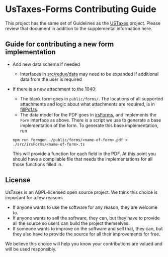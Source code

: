 # UsTaxes-Forms Contributing Guide

This project has the same set of Guidelines as the [USTaxes](//github.com/ustaxes/ustaxes) project. Please review that document in addition to the supplemental information here.

## Guide for contributing a new form implementation

- Add new data schema if needed
  - Interfaces in [src/redux/data](../src/data/index.ts) may need to be expanded if additional data from the user is required
- If there is a new attachment to the 1040:

  - The blank form goes in `public/forms/`. The locations of all supported attachments and logic about what attachments are required, is in [fillPdf.ts](//github.com/ustaxes/ustaxes-forms/tree/main-2020/src/pdfFiller/fillPdf.ts).
  - The data model for the PDF goes in [irsForms](//github.com/ustaxes/ustaxes-forms/tree/main-2020/src/irsForms), and implements the `Form` interface as above. There is a script we use to generate a base implementation of the form. To generate this base implementation, run

  ```
  npm run formgen ./public/forms/<name-of-form>.pdf > ./src/irsForms/<name-of-form>.ts
  ```

  This will provide a function for each field in the PDF. At this point you should have a compilable file that needs the implementations for all those functions filled in.

## License

UsTaxes is an AGPL-licensed open source project. We think this choice is important for a few reasons

- If anyone wants to use the software for any reason, they are welcome to.
- If anyone wants to sell the software, they can, but they have to provide all the source so users can build the project themselves.
- If someone wants to improve on the software and sell that, they can, but they also have to provide the source for all their improvements for free.

We believe this choice will help you know your contributions are valued and will be used responsibly.

